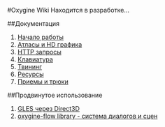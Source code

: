 #Oxygine Wiki
Находится в разработке...

##Документация
1. [Начало работы](start_ru)
2. [Атласы и HD графика](atlasses_ru)
3. [HTTP запросы](http_ru)
4. [Клавиатура](keyboard_ru)
5. [Твининг](tweens_ru)
6. [Ресурсы](resources2_ru)
6. [Приемы и трюки](https://docs.google.com/document/d/1Bv_78pgYAe1LldgAaSwGD46KeX0LGpIfayDvCZD96jc)

##Продвинутое использование
1. [GLES через Direct3D](gl_via_d3d_ru.md)
2. [oxygine-flow library - система диалогов и сцен](oxygine-flow)